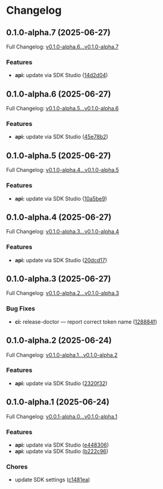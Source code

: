 # Changelog

## 0.1.0-alpha.7 (2025-06-27)

Full Changelog: [v0.1.0-alpha.6...v0.1.0-alpha.7](https://github.com/sst/opencode-sdk-js/compare/v0.1.0-alpha.6...v0.1.0-alpha.7)

### Features

* **api:** update via SDK Studio ([14d2d04](https://github.com/sst/opencode-sdk-js/commit/14d2d04d80c1d5880940c9c70a5c1ea200df2ebc))

## 0.1.0-alpha.6 (2025-06-27)

Full Changelog: [v0.1.0-alpha.5...v0.1.0-alpha.6](https://github.com/sst/opencode-sdk-js/compare/v0.1.0-alpha.5...v0.1.0-alpha.6)

### Features

* **api:** update via SDK Studio ([45e78b2](https://github.com/sst/opencode-sdk-js/commit/45e78b2f0fca18f537de9986e358aa876fb0b686))

## 0.1.0-alpha.5 (2025-06-27)

Full Changelog: [v0.1.0-alpha.4...v0.1.0-alpha.5](https://github.com/sst/opencode-sdk-js/compare/v0.1.0-alpha.4...v0.1.0-alpha.5)

### Features

* **api:** update via SDK Studio ([10a5be9](https://github.com/sst/opencode-sdk-js/commit/10a5be9261c4ba8aeece7bb6921752f5fa6d9f28))

## 0.1.0-alpha.4 (2025-06-27)

Full Changelog: [v0.1.0-alpha.3...v0.1.0-alpha.4](https://github.com/sst/opencode-sdk-js/compare/v0.1.0-alpha.3...v0.1.0-alpha.4)

### Features

* **api:** update via SDK Studio ([20dcd17](https://github.com/sst/opencode-sdk-js/commit/20dcd171405b05801e5a56f1b40fd635259b6a94))

## 0.1.0-alpha.3 (2025-06-27)

Full Changelog: [v0.1.0-alpha.2...v0.1.0-alpha.3](https://github.com/sst/opencode-sdk-js/compare/v0.1.0-alpha.2...v0.1.0-alpha.3)

### Bug Fixes

* **ci:** release-doctor — report correct token name ([128884f](https://github.com/sst/opencode-sdk-js/commit/128884f4bc64e618177a0b090cd6d52b122a059a))

## 0.1.0-alpha.2 (2025-06-24)

Full Changelog: [v0.1.0-alpha.1...v0.1.0-alpha.2](https://github.com/sst/opencode-sdk-js/compare/v0.1.0-alpha.1...v0.1.0-alpha.2)

### Features

* **api:** update via SDK Studio ([2320f32](https://github.com/sst/opencode-sdk-js/commit/2320f32190ab58d15d00d7c3328f9fba2421536c))

## 0.1.0-alpha.1 (2025-06-24)

Full Changelog: [v0.0.1-alpha.0...v0.1.0-alpha.1](https://github.com/sst/opencode-sdk-js/compare/v0.0.1-alpha.0...v0.1.0-alpha.1)

### Features

* **api:** update via SDK Studio ([e448306](https://github.com/sst/opencode-sdk-js/commit/e4483068738cbb10233fca5a9d9d44a9c9815c8b))
* **api:** update via SDK Studio ([b222c96](https://github.com/sst/opencode-sdk-js/commit/b222c96a679a8aeecb60bcf92c247fef90c75b3d))


### Chores

* update SDK settings ([c1481ea](https://github.com/sst/opencode-sdk-js/commit/c1481ea7949c1422bedaeac278600b4ec3f58038))
